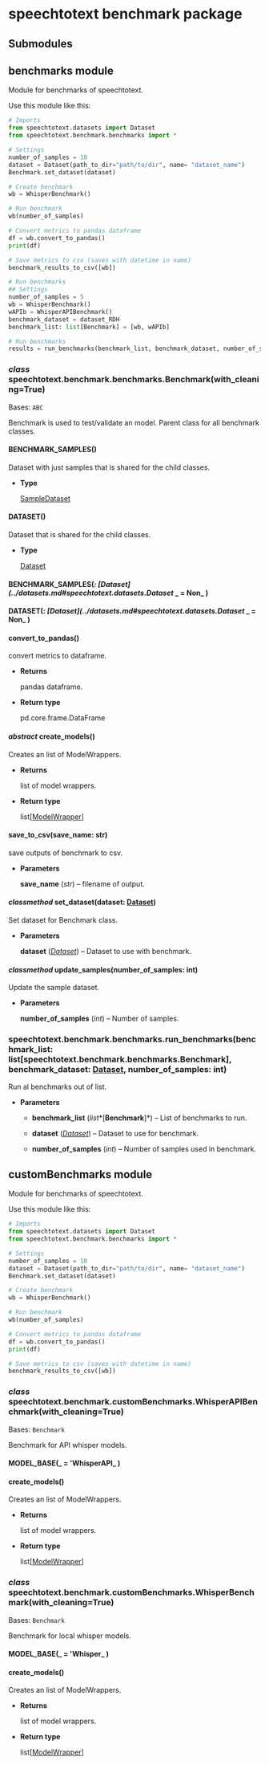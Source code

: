 # speechtotext benchmark package

## Submodules

## benchmarks module

Module for benchmarks of speechtotext.

Use this module like this:

```python
# Imports
from speechtotext.datasets import Dataset
from speechtotext.benchmark.benchmarks import *

# Settings
number_of_samples = 10
dataset = Dataset(path_to_dir="path/to/dir", name= "dataset_name")
Benchmark.set_dataset(dataset)

# Create benchmark
wb = WhisperBenchmark()

# Run benchmark
wb(number_of_samples)

# Convert metrics to pandas dataframe
df = wb.convert_to_pandas()
print(df)

# Save metrics to csv (saves with datetime in name)
benchmark_results_to_csv([wb])

# Run benchmarks
## Settings
number_of_samples = 5
wb = WhisperBenchmark()
wAPIb = WhisperAPIBenchmark()
benchmark_dataset = dataset_RDH
benchmark_list: list[Benchmark] = [wb, wAPIb]

# Run benchmarks
results = run_benchmarks(benchmark_list, benchmark_dataset, number_of_samples)
```


### _class_ speechtotext.benchmark.benchmarks.Benchmark(with_cleaning=True)
Bases: `ABC`

Benchmark is used to test/validate an model.
Parent class for all benchmark classes.


#### BENCHMARK_SAMPLES()
Dataset with just samples that is shared for the child classes.


* **Type**

    [SampleDataset](../datasets.md#speechtotext.datasets.SampleDataset)



#### DATASET()
Dataset that is shared for the child classes.


* **Type**

    [Dataset](../datasets.md#speechtotext.datasets.Dataset)



#### BENCHMARK_SAMPLES(_: [Dataset](../datasets.md#speechtotext.datasets.Dataset_ _ = Non_ )

#### DATASET(_: [Dataset](../datasets.md#speechtotext.datasets.Dataset_ _ = Non_ )

#### convert_to_pandas()
convert metrics to dataframe.


* **Returns**

    pandas dataframe.



* **Return type**

    pd.core.frame.DataFrame



#### _abstract_ create_models()
Creates an list of ModelWrappers.


* **Returns**

    list of model wrappers.



* **Return type**

    list[[ModelWrapper](../model/index.md#speechtotext.model.modelWrapper.ModelWrapper)]



#### save_to_csv(save_name: str)
save outputs of benchmark to csv.


* **Parameters**

    **save_name** (*str*) – filename of output.



#### _classmethod_ set_dataset(dataset: [Dataset](../datasets.md#speechtotext.datasets.Dataset))
Set dataset for Benchmark class.


* **Parameters**

    **dataset** ([*Dataset*](../datasets.md#speechtotext.datasets.Dataset)) – Dataset to use with benchmark.



#### _classmethod_ update_samples(number_of_samples: int)
Update the sample dataset.


* **Parameters**

    **number_of_samples** (*int*) – Number of samples.



### speechtotext.benchmark.benchmarks.run_benchmarks(benchmark_list: list[speechtotext.benchmark.benchmarks.Benchmark], benchmark_dataset: [Dataset](../datasets.md#speechtotext.datasets.Dataset), number_of_samples: int)
Run al benchmarks out of list.


* **Parameters**

    
    * **benchmark_list** (*list**[**Benchmark**]*) – List of benchmarks to run.


    * **dataset** ([*Dataset*](../datasets.md#speechtotext.datasets.Dataset)) – Dataset to use for benchmark.


    * **number_of_samples** (*int*) – Number of samples used in benchmark.


## customBenchmarks module

Module for benchmarks of speechtotext.

Use this module like this:

```python
# Imports
from speechtotext.datasets import Dataset
from speechtotext.benchmark.benchmarks import *

# Settings
number_of_samples = 10
dataset = Dataset(path_to_dir="path/to/dir", name= "dataset_name")
Benchmark.set_dataset(dataset)

# Create benchmark
wb = WhisperBenchmark()

# Run benchmark
wb(number_of_samples)

# Convert metrics to pandas dataframe
df = wb.convert_to_pandas()
print(df)

# Save metrics to csv (saves with datetime in name)
benchmark_results_to_csv([wb])
```


### _class_ speechtotext.benchmark.customBenchmarks.WhisperAPIBenchmark(with_cleaning=True)
Bases: `Benchmark`

Benchmark for API whisper models.


#### MODEL_BASE(_ = 'WhisperAPI_ )

#### create_models()
Creates an list of ModelWrappers.


* **Returns**

    list of model wrappers.



* **Return type**

    list[[ModelWrapper](../model/index.md#speechtotext.model.modelWrapper.ModelWrapper)]



### _class_ speechtotext.benchmark.customBenchmarks.WhisperBenchmark(with_cleaning=True)
Bases: `Benchmark`

Benchmark for local whisper models.


#### MODEL_BASE(_ = 'Whisper_ )

#### create_models()
Creates an list of ModelWrappers.


* **Returns**

    list of model wrappers.



* **Return type**

    list[[ModelWrapper](../model/index.md#speechtotext.model.modelWrapper.ModelWrapper)]
